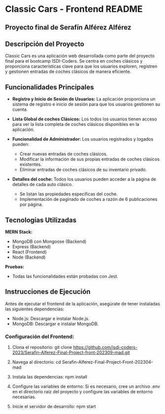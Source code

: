 # Classic Cars - Frontend README
## Proyecto final de Serafín Alférez Alférez

## Descripción del Proyecto
Classic Cars es una aplicación web desarrollada como parte del proyecto final para el bootcamp ISDI-Coders. Se centra en coches clásicos y proporciona características clave para que los usuarios exploren, registren y gestionen entradas de coches clásicos de manera eficiente.

## Funcionalidades Principales
- **Registro y Inicio de Sesión de Usuarios:**
  La aplicación proporciona un sistema de registro e inicio de sesión para que los usuarios gestionen su cuenta.

- **Lista Global de coches Clásicos:**
  Los todos los usuarios tienen acceso para ver la lista completa de coches clásicos disponibles en la aplicación.

- **Funcionalidad de Administrador:**
  Los usuarios registrados y logados pueden:
  - Crear nuevas entradas de coches clásicos.
  - Modificar la información de sus propias entradas de coches clásicos existentes.
  - Eliminar entradas de coches clásicos de su inventario privado.

- **Detalles del coche:**
  Todos los usuarios pueden acceder a la página de detalles de cada auto clásico.
  - Se listan las propiedades específicas del coche.
  - Implementación de paginado de coches a razón de 6 publicaciones por página.

## Tecnologías Utilizadas
**MERN Stack:**
- MongoDB con Mongoose (Backend)
- Express (Backend)
- React (Frontend)
- Node (Backend)

**Pruebas:**
- Todas las funcionalidades están probadas con Jest.

## Instrucciones de Ejecución
Antes de ejecutar el frontend de la aplicación, asegúrate de tener instaladas las siguientes dependencias:

- Node.js: Descargar e instalar Node.js.
- MongoDB: Descargar e instalar MongoDB.

### Configuración del Frontend:
1. Clona el repositorio:
  git clone https://github.com/isdi-coders-2023/Serafin-Alferez-Final-Project-front-202309-mad.git

2. Navega al directorio: cd         Serafin-Alferez-Final-Project-Front-202304-mad

3. Instala las dependencias: npm install

4. Configure las variables de entorno: Si es necesario, cree un archivo .env en el directorio raíz del proyecto y configure las variables de entorno necesarias.

5. Inicie el servidor de desarrollo: npm start
